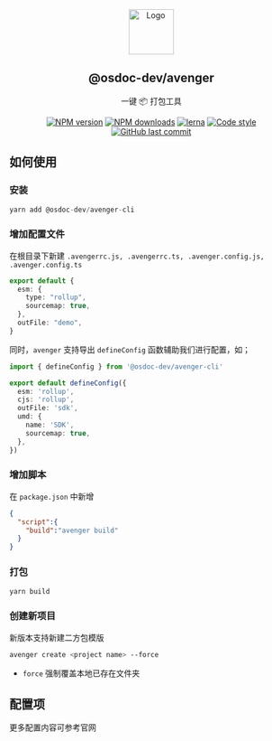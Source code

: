 <div align="center">
    <a href="#" target="_blank">
    <img src="https://static.ahwgs.cn/avenger_logo.jpeg" alt="Logo" width="80" height="80">
    </a>
    <h2>@osdoc-dev/avenger</h2>
    <p align="center">一键 📦 打包工具</p>

[![NPM version](https://img.shields.io/npm/v/@osdoc-dev/avenger-cli.svg?style=flat)](https://npmjs.org/package/@osdoc-dev/avenger-cli)
[![NPM downloads](https://img.shields.io/npm/dm/@osdoc-dev/avenger-cli.svg?style=flat)](https://www.npmjs.com/package/@osdoc-dev/avenger-cli)
[![lerna](https://img.shields.io/badge/maintained%20with-lerna-cc00ff.svg)](https://lernajs.io/)
[![Code style](https://img.shields.io/badge/code_style-prettier-ff69b4.svg?style=flat-square)](https://github.com/prettier/prettier)
[![GitHub last commit](https://img.shields.io/github/last-commit/osdoc-dev/avenger.svg?style=flat-square)](https://github.com/osdoc-dev/avenger/commits/master)
</div>

## 如何使用

### 安装

```TypeScript
yarn add @osdoc-dev/avenger-cli 
```

### 增加配置文件

在根目录下新建 `.avengerrc.js, .avengerrc.ts, .avenger.config.js, .avenger.config.ts`

```typescript
export default {
  esm: {
    type: "rollup",
    sourcemap: true,
  },
  outFile: "demo",
}
```

同时，`avenger` 支持导出 `defineConfig` 函数辅助我们进行配置，如；

```typescript
import { defineConfig } from '@osdoc-dev/avenger-cli'

export default defineConfig({
  esm: 'rollup',
  cjs: 'rollup',
  outFile: 'sdk',
  umd: {
    name: 'SDK',
    sourcemap: true,
  },
})

```
### 增加脚本

在 `package.json` 中新增

```json
{
  "script":{
    "build":"avenger build"
  }
}
```

### 打包
```bash
yarn build
```
### 创建新项目

新版本支持新建二方包模版

```bash
avenger create <project name> --force
```

- `force` 强制覆盖本地已存在文件夹


## 配置项

更多配置内容可参考官网